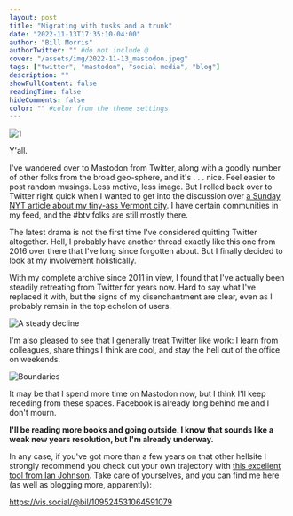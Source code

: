 ```yaml
---
layout: post
title: "Migrating with tusks and a trunk"
date: "2022-11-13T17:35:10-04:00"
author: "Bill Morris"
authorTwitter: "" #do not include @
cover: "/assets/img/2022-11-13_mastodon.jpeg"
tags: ["twitter", "mastodon", "social media", "blog"]
description: ""
showFullContent: false
readingTime: false
hideComments: false
color: "" #color from the theme settings
---
```


![1](/assets/img/2022-11-13_mastodon.jpeg)

Y'all.

I've wandered over to Mastodon from Twitter, along with a goodly number of other folks from the broad geo-sphere, and it's . . . nice. Feel easier to post random musings. Less motive, less image. But I rolled back over to Twitter right quick when I wanted to get into the discussion over [a Sunday NYT article about my tiny-ass Vermont city](https://www.nytimes.com/2022/11/12/business/burlington-police-stolen-bikes.html). I have certain communities in my feed, and the #btv folks are still mostly there.

The latest drama is not the first time I've considered quitting Twitter altogether. Hell, I probably have another thread exactly like this one from 2016 over there that I've long since forgotten about. But I finally decided to look at my involvement holistically.

With my complete archive since 2011 in view, I found that I've actually been steadily retreating from Twitter for years now. Hard to say what I've replaced it with, but the signs of my disenchantment are clear, even as I probably remain in the top echelon of users.

![A steady decline](/assets/img/2022-11-13_1.png)

I'm also pleased to see that I generally treat Twitter like work: I learn from colleagues, share things I think are cool, and stay the hell out of the office on weekends.

![Boundaries](/assets/img/2022-11-13_2.png)

It may be that I spend more time on Mastodon now, but I think I'll keep receding from these spaces. Facebook is already long behind me and I don't mourn.

__I'll be reading more books and going outside. I know that sounds like a weak new years resolution, but I'm already underway.__

In any case, if you've got more than a few years on that other hellsite I strongly recommend you check out your own trajectory with [this excellent tool from Ian Johnson](https://observablehq.com/@observablehq/save-and-analyze-your-twitter-archive). Take care of yourselves, and you can find me here (as well as blogging more, apparently):

https://vis.social/@bil/109524531064591079


